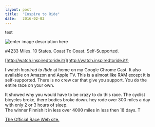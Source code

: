 ```yaml
---
layout: post
title:  "Inspire to Ride"
date:   2016-02-03
---
```


test

![enter image description here](http://i0.wp.com/transambikerace.com/wp-content/uploads/2015/07/TransAm2016FlyerWeb.png)

#4233 Miles. 10 States. Coast To Coast. Self-Supported.

[http://watch.inspiredtoride.it/](http://watch.inspiredtoride.it/)

 I watch *Inspired to Ride* at home on my Google Chrome Cast.
 It also available on Amazon and Apple TV.
 This is a almost like RAM except it is self-supported. There is no crew car that give you support. You do the entire race on your own.
 
 It showed why you would have to be crazy to do this race.
 The cyclist bicycles broke, there bodies broke down. hey rode over 300 miles a day with only 2 or 3 hours of sleep.  
 The winner Finnish it in less   over 4000 miles in less then 18 days.
 T

[The Official Race Web site.](http://transambikerace.com/)                       
